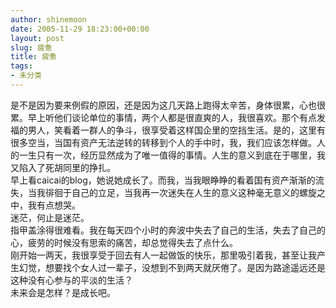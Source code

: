 ```yaml
---
author: shinemoon
date: 2005-11-29 18:23:00+00:00
layout: post
slug: 疲惫
title: 疲惫
tags:
- 未分类
---
```


是不是因为要来例假的原因，还是因为这几天路上跑得太辛苦，身体很累，心也很累。早上听他们谈论单位的事情，两个人都是很直爽的人，我很喜欢。那个有点发福的男人，笑看着一群人的争斗，很享受着这样国企里的空挡生活。是的，这里有很多空当，当国有资产无法逆转的转移到个人的手中时，我，我们应该怎样做。人的一生只有一次，经历显然成为了唯一值得的事情。人生的意义到底在于哪里，我又陷入了死胡同里的挣扎。  
早上看caicai的blog，她说她成长了。而我，当我眼睁睁的看着国有资产渐渐的流失，当我徘徊于自己的立足，当我再一次迷失在人生的意义这种毫无意义的螺旋之中，我有点想哭。  
迷茫，何止是迷茫。  
指甲盖涂得很难看。我在每天四个小时的奔波中失去了自己的生活，失去了自己的心，疲劳的时候没有思索的痛苦，却总觉得失去了点什么。  
刚开始一两天，我很享受于回去有人一起做饭的快乐，那里吸引着我，甚至让我产生幻觉，想要找个女人过一辈子，没想到不到两天就厌倦了。是因为路途遥远还是这种没有心参与的平淡的生活？  
未来会是怎样？是成长吧。  

